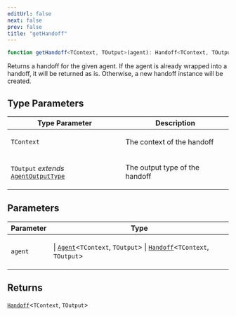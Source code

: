 ```yaml
---
editUrl: false
next: false
prev: false
title: "getHandoff"
---
```


```ts
function getHandoff<TContext, TOutput>(agent): Handoff<TContext, TOutput>
```

Returns a handoff for the given agent. If the agent is already wrapped into a handoff,
it will be returned as is. Otherwise, a new handoff instance will be created.

## Type Parameters

<table>
<thead>
<tr>
<th>Type Parameter</th>
<th>Description</th>
</tr>
</thead>
<tbody>
<tr>
<td>

`TContext`

</td>
<td>

The context of the handoff

</td>
</tr>
<tr>
<td>

`TOutput` *extends* [`AgentOutputType`](/openai-agents-js/openai/agents/type-aliases/agentoutputtype/)

</td>
<td>

The output type of the handoff

</td>
</tr>
</tbody>
</table>

## Parameters

<table>
<thead>
<tr>
<th>Parameter</th>
<th>Type</th>
</tr>
</thead>
<tbody>
<tr>
<td>

`agent`

</td>
<td>

 \| [`Agent`](/openai-agents-js/openai/agents/classes/agent/)\<`TContext`, `TOutput`\> \| [`Handoff`](/openai-agents-js/openai/agents/classes/handoff/)\<`TContext`, `TOutput`\>

</td>
</tr>
</tbody>
</table>

## Returns

[`Handoff`](/openai-agents-js/openai/agents/classes/handoff/)\<`TContext`, `TOutput`\>
